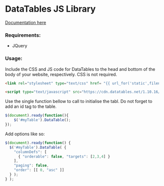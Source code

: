 # DataTables JS Library

[Documentation here](https://datatables.net/manual/index)

### Requirements:
- JQuery

### Usage:
Include the CSS and JS code for DataTables to the head and bottom of the body of your website, respectively. CSS is not required.

```html
<link rel="stylesheet" type="text/css" href= "{{ url_for('static',filename='style.css') }}"> 

<script type="text/javascript" src="https://cdn.datatables.net/1.10.16/js/jquery.dataTables.min.js"></script>
```

Use the single function bellow to call to initialise the tabl. Do not forget to add an id tag to the table.
```javascript
$(document).ready(function(){
    $('#myTable').DataTable();
});
```

Add options like so:
```javascript
$(document).ready(function() {
  $('#myTable').DataTable( {
    "columnDefs": [
      { "orderable": false, "targets": [2,3,4] }
    ],
    "paging": false,
    "order": [[ 0, "asc" ]]
  } );
} );
```
